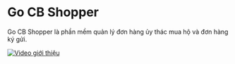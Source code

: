 # Go CB Shopper

Go CB Shopper là phần mềm quản lý đơn hàng ủy thác mua hộ và đơn hàng ký gửi.

[![Video giới thiệu](https://img.youtube.com/vi/A2WCwqbzR-U/0.jpg)](https://www.youtube.com/watch?v=A2WCwqbzR-U)